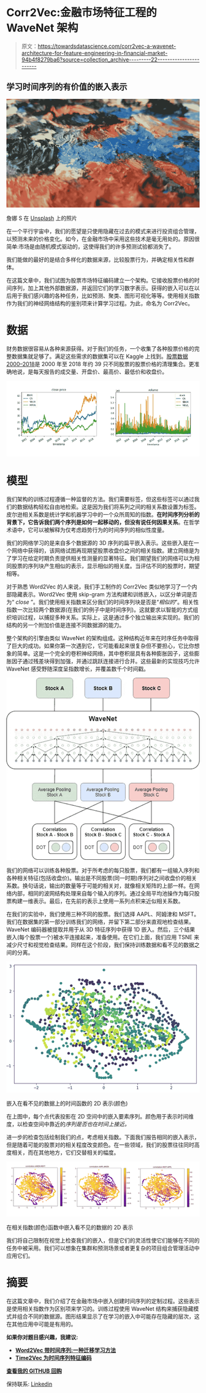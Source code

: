 # Corr2Vec:金融市场特征工程的 WaveNet 架构

> 原文：<https://towardsdatascience.com/corr2vec-a-wavenet-architecture-for-feature-engineering-in-financial-market-94b4f8279ba6?source=collection_archive---------22----------------------->

## 学习时间序列的有价值的嵌入表示

![](img/d58894ea37b1e5aaaeb4b30e5948ad61.png)

詹娜 S 在 [Unsplash](https://unsplash.com?utm_source=medium&utm_medium=referral) 上的照片

在一个平行宇宙中，我们的愿望是只使用隐藏在过去的模式来进行投资组合管理，以预测未来的价格变化。如今，在金融市场中采用这些技术是毫无用处的。原因很简单:市场是由随机模式驱动的，这使得我们的许多预测试验都消失了。

我们能做的最好的是结合多样化的数据来源，比较股票行为，并确定相关性和群体。

在这篇文章中，我们试图为股票市场特征编码建立一个架构。它接收股票价格的时间序列，加上其他外部数据源，并返回它们的学习数字表示。获得的嵌入可以在以后用于我们感兴趣的各种任务，比如预测、聚类、图形可视化等等。使用相关指数作为我们的神经网络结构的鉴别项来计算学习过程。为此，命名为 Corr2Vec。

# 数据

财务数据很容易从各种来源获得。对于我们的任务，一个收集了各种股票价格的完整数据集就足够了。满足这些需求的数据集可以在 Kaggle 上找到。[股票数据 2000–2018](https://www.kaggle.com/danieljperez/financial-data-20002018)是 2000 年至 2018 年约 39 只不同股票的股票价格的清理集合。更准确地说，是每天报告的成交量、开盘价、最高价、最低价和收盘价。

![](img/b173ff927499b8dd95cb7c0784a5fba5.png)

# 模型

我们架构的训练过程遵循一种监督的方法。我们需要标签，但这些标签可以通过我们的数据结构轻松自由地检索。这是因为我们将系列之间的相关系数设置为标签。皮尔逊相关系数是统计学和机器学习中的一个众所周知的指数。**在时间序列分析的背景下，它告诉我们两个序列是如何一起移动的，但没有说任何因果关系**。在哲学术语中，它可以被解释为仅考虑趋势行为的时间序列的相似性度量。

我们的网络学习的是来自多个数据源的 3D 序列的扁平嵌入表示。这些嵌入是在一个网络中获得的，该网络试图再现期望股票收盘价之间的相关指数。建立网络是为了学习在给定时期负责提供相关性测量的显著特征。我们期望我们的网络可以为相同股票的序列块产生相似的表示，显示相似的相关度。当评估不同的股票时，期望相等。

对于熟悉 Word2Vec 的人来说，我们手工制作的 Corr2Vec 类似地学习了一个内部隐藏表示。Word2Vec 使用 skip-gram 方法构建和训练嵌入，以区分单词是否为“ *close* ”。我们使用相关指数来区分我们的时间序列块是否是“*相似的*”。相关性指数一次比较两个数据源(在我们的例子中是时间序列)。这就要求以智能的方式组织培训过程，以捕捉多种关系。实际上，这是通过多个独立输出来实现的。我们的结构的另一个附加价值是连接不同数据源的能力。

整个架构的引擎由类似 WaveNet 的架构组成。这种结构近年来在时序任务中取得了巨大的成功。如果你第一次遇到它，它可能看起来很复杂但不要担心，它比你想象的简单。这是一个完全的卷积神经网络，其中卷积层具有各种膨胀因子，这些膨胀因子通过残差块得到加强，并通过跳跃连接进行合并。这些最新的实现技巧允许 WaveNet 感受野随深度呈指数增长，并覆盖数千个时间戳。

![](img/321c12ac8431e0723f9c3bd6772a04e8.png)

我们的网络可以训练各种股票。对于所考虑的每只股票，我们都有一组输入序列和各种相关特征(包括收盘价)。输出是不同股票(同一时期)序列对之间收盘价的相关系数。换句话说，输出的数量等于可能的相关对，就像相关矩阵的上部一样。在网络内部，相同的波网结构处理来自每个输入的序列。通过全局平均池操作为每只股票构建一维表示。最后，在先前的表示上使用一系列点积来近似相关系数。

在我们的实验中，我们使用三种不同的股票。我们选择 AAPL、阿姆津和 MSFT。我们在数据集的第一部分训练我们的网络，并留下第二部分来直观地检查结果。WaveNet 编码器被提取并用于从 3D 特征序列中获得 1D 嵌入。然后，三个结果嵌入(每个股票一个)被水平连接起来，准备使用。在它们上面，我们应用 TSNE 来减少尺寸和视觉检查结果。同样在这个阶段，我们保持训练数据和看不见的数据之间的分离。

![](img/9d7f8af4fe5c11c4e4c8f065b5405ea9.png)

嵌入在看不见的数据上的时间函数的 2D 表示(颜色)

在上图中，每个点代表投影在 2D 空间中的嵌入要素序列。颜色用于表示时间维度，以检查空间中靠近的*序列是否也在时间上接近。*

进一步的检查包括绘制我们的点，考虑相关指数。下面我们报告相同的嵌入表示，但是随着可能的股票对的相关程度改变颜色。在一些领域，我们的股票往往同时高度相关，而在其他地方，它们交替相关的幅度。

![](img/1b271aab3875d666d3b154a470077174.png)

在相关指数(颜色)函数中嵌入看不见的数据的 2D 表示

我们将自己限制在视觉上检查我们的嵌入，但是它们的灵活性使它们能够在不同的任务中被采用。我们可以想象在集群和预测场景或者更复杂的项目组合管理活动中应用它们。

# 摘要

在这篇文章中，我们介绍了在金融市场中嵌入创建时间序列的定制过程。这些表示是使用相关指数作为区别项来学习的。训练过程使用 WaveNet 结构来捕获隐藏模式并组合不同的数据源。图形结果显示了在学习的嵌入中可能存在隐藏的层次，这在其他应用中可能是有用的。

**如果你对题目感兴趣，我建议:**

*   [**Word2Vec 带时间序列:一种迁移学习方法**](/word2vec-with-time-series-a-transfer-learning-approach-58017e7a019d)
*   [**Time2Vec 为时间序列特征编码**](/time2vec-for-time-series-features-encoding-a03a4f3f937e)

[**查看我的 GITHUB 回购**](https://github.com/cerlymarco/MEDIUM_NoteBook)

保持联系: [Linkedin](https://www.linkedin.com/in/marco-cerliani-b0bba714b/)